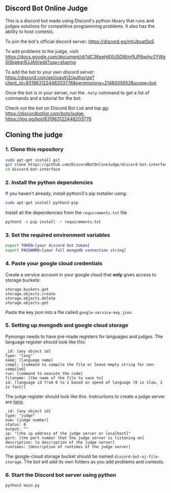 ## Discord Bot Online Judge
This is a discord bot made using Discord's python library that
runs and judges solutions for competitive programming problems. It also has the ability to host contests.

To join the bot's official discord server: https://discord.gg/mhJbxatSpS

To add problems to the judge, visit: https://docs.google.com/document/d/1dC3KeeH4XU5Dl6ijnfIUP6wjhv2YWg0lSkpkgrRJJA0/edit?usp=sharing

To add the bot to your own discord server: https://discord.com/api/oauth2/authorize?client_id=831963122448203776&permissions=2148005952&scope=bot

Once the bot is in your server, run the `-help` command to get a list of commands and a tutorial for the bot.

Check out the bot on Discord Bot List and top.gg: https://discordbotlist.com/bots/judge, https://top.gg/bot/831963122448203776

## Cloning the judge
### 1. Clone this repository
```bash
sudo apt-get install git
git clone https://github.com/DiscordBotOnlineJudge/discord-bot-interface.git
cd discord-bot-interface
```

### 2. Install the python dependencies
If you haven't already, install python3's pip installer using:
```bash
sudo apt-get install python3-pip
```
Install all the dependencies from the `requirements.txt` file
```bash
python3 -m pip install -r requirements.txt
```

### 3. Set the required environment variables
```bash
export TOKEN=[your discord bot token]
export PASSWORD=[your full mongodb connection string]
```

### 4. Paste your google cloud credentials
Create a service account in your google cloud that **only** gives access to storage buckets:
```
storage.buckets.get
storage.objects.create
storage.objects.delete
storage.objects.get
```
Paste the key json into a file called `google-service-key.json`.

### 5. Setting up mongodb and google cloud storage
Pymongo needs to have pre-made registers for languages and judges.
The language register should look like this:
```
_id: [any object id]
type: "lang"
name: [language name]
compl: [command to compile the file or leave empty string for non-compiled]
run: [command to execute the code]
filename: [the name of the file to save to]
id: [language id from 0 to 2 based on speed of language (0 is slow, 2 is fast)]
```

The judge register should look like this. Instructions to create a judge server are [here](https://github.com/DiscordBotOnlineJudge/judge-server).
```
_id: [any object id]
type: "judge"
num: [judge number]
status: 0
output: ""
ip: "[the ip address of the judge server or localhost]"
port: [the port number that the judge server is listening on]
description: [a description of the judge server]
runtimes: [description of runtimes of the judge server]
```

The google-cloud storage bucket should be named `discord-bot-oj-file-storage`. The bot will add its own folders as you add problems and contests.

### 6. Start the Discord bot server using python
```bash
python3 main.py
```
